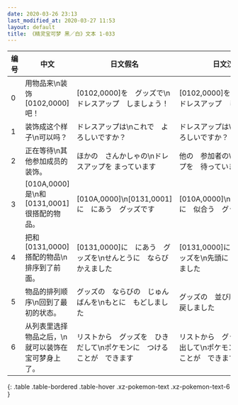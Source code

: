 ```yaml
---
date: 2020-03-26 23:13
last_modified_at: 2020-03-27 11:53
layout: default
title: 《精灵宝可梦 黑／白》文本 1-033
---
```

| 编号 | 中文 | 日文假名 | 日文汉字 |
| ---- | ---- | ---- | --- |
| 0 | 用物品来\n装饰[0102,0000]吧！ | [0102,0000]を　グッズで\nドレスアップ　しましょう！ | [0102,0000]を　グッズで\nドレスアップ　しましょう！ |
| 1 | 装饰成这个样子\n可以吗？ | ドレスアップは\nこれで　よろしいですか？ | ドレスアップは\nこれで　よろしいですか？ |
| 2 | 正在等待\n其他参加成员的装饰。 | ほかの　さんかしゃの\nドレスアップを まっています | 他の　参加者の\nドレスアップを　待っています |
| 3 | [010A,0000]是\n和[0131,0001]很搭配的物品。 | [010A,0000]\n[0131,0001]に　にあう　グッズです | [010A,0000]\n[0131,0001]に　似合う　グッズです |
| 4 | 把和[0131,0000]搭配的物品\n排序到了前面。 | [0131,0000]に　にあう　グッズを\nせんとうに　ならびかえました | [0131,0000]に　似合う　グッズを\n先頭に　ならびかえました |
| 5 | 物品的排列顺序\n回到了最初的状态。 | グッズの　ならびの　じゅんばんを\nもとに　もどしました | グッズの　並び順を\n元に　戻しました |
| 6 | 从列表里选择物品之后，\n就可以装饰在宝可梦身上了。 | リストから　グッズを　ひきだして\nポケモンに　つけることが　できます | リストから　グッズを　引き出して\nポケモンに　着けることが　できます |
{: .table .table-bordered .table-hover .xz-pokemon-text .xz-pokemon-text-6 }